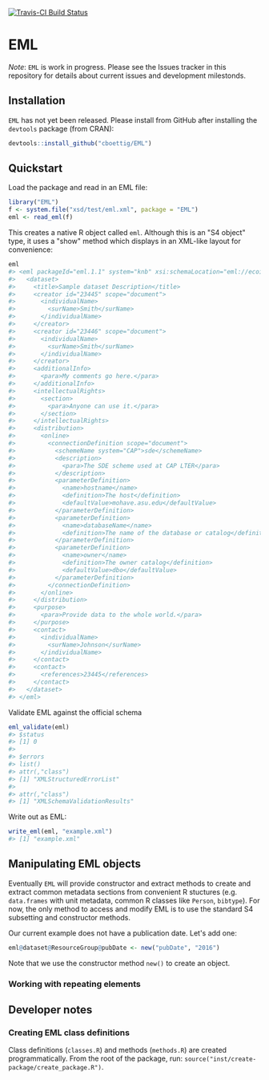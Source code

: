 <!-- README.md is generated from README.Rmd. Please edit that file -->
[![Travis-CI Build Status](https://travis-ci.org/cboettig/EML.svg?branch=master)](https://travis-ci.org/cboettig/EML)

EML
====

*Note*: `EML` is work in progress. Please see the Issues tracker in this repository for details about current issues and development milestonds.

Installation
------------

`EML` has not yet been released. Please install from GitHub after installing the `devtools` package (from CRAN):

``` r
devtools::install_github("cboettig/EML")
```

Quickstart
----------

Load the package and read in an EML file:

``` r
library("EML")
f <- system.file("xsd/test/eml.xml", package = "EML")
eml <- read_eml(f)
```

This creates a native R object called `eml`. Although this is an "S4 object" type, it uses a "show" method which displays in an XML-like layout for convenience:

``` r
eml
#> <eml packageId="eml.1.1" system="knb" xsi:schemaLocation="eml://ecoinformatics.org/eml-2.1.1 eml.xsd">
#>   <dataset>
#>     <title>Sample dataset Description</title>
#>     <creator id="23445" scope="document">
#>       <individualName>
#>         <surName>Smith</surName>
#>       </individualName>
#>     </creator>
#>     <creator id="23446" scope="document">
#>       <individualName>
#>         <surName>Smith</surName>
#>       </individualName>
#>     </creator>
#>     <additionalInfo>
#>       <para>My comments go here.</para>
#>     </additionalInfo>
#>     <intellectualRights>
#>       <section>
#>         <para>Anyone can use it.</para>
#>       </section>
#>     </intellectualRights>
#>     <distribution>
#>       <online>
#>         <connectionDefinition scope="document">
#>           <schemeName system="CAP">sde</schemeName>
#>           <description>
#>             <para>The SDE scheme used at CAP LTER</para>
#>           </description>
#>           <parameterDefinition>
#>             <name>hostname</name>
#>             <definition>The host</definition>
#>             <defaultValue>mohave.asu.edu</defaultValue>
#>           </parameterDefinition>
#>           <parameterDefinition>
#>             <name>databaseName</name>
#>             <definition>The name of the database or catalog</definition>
#>           </parameterDefinition>
#>           <parameterDefinition>
#>             <name>owner</name>
#>             <definition>The owner catalog</definition>
#>             <defaultValue>dbo</defaultValue>
#>           </parameterDefinition>
#>         </connectionDefinition>
#>       </online>
#>     </distribution>
#>     <purpose>
#>       <para>Provide data to the whole world.</para>
#>     </purpose>
#>     <contact>
#>       <individualName>
#>         <surName>Johnson</surName>
#>       </individualName>
#>     </contact>
#>     <contact>
#>       <references>23445</references>
#>     </contact>
#>   </dataset>
#> </eml>
```

Validate EML against the official schema

``` r
eml_validate(eml)
#> $status
#> [1] 0
#> 
#> $errors
#> list()
#> attr(,"class")
#> [1] "XMLStructuredErrorList"
#> 
#> attr(,"class")
#> [1] "XMLSchemaValidationResults"
```

Write out as EML:

``` r
write_eml(eml, "example.xml")
#> [1] "example.xml"
```

Manipulating EML objects
------------------------

Eventually `EML` will provide constructor and extract methods to create and extract common metadata sections from convenient R stuctures (e.g. `data.frames` with unit metadata, common R classes like `Person`, `bibtype`). For now, the only method to access and modify EML is to use the standard S4 subsetting and constructor methods.

Our current example does not have a publication date. Let's add one:

``` r
eml@dataset@ResourceGroup@pubDate <- new("pubDate", "2016")
```

Note that we use the constructor method `new()` to create an object.

### Working with repeating elements

Developer notes
---------------

### Creating EML class definitions

Class definitions (`classes.R`) and methods (`methods.R`) are created programmatically. From the root of the package, run: `source("inst/create-package/create_package.R")`.

